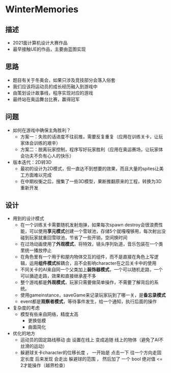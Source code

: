 # WinterMemories
## 描述
- 2021面计算机设计大赛作品
- 最早接触UE的作品，主要由蓝图实现
## 思路
- 题目有关于冬奥会，如果只涉及竞技部分会落入俗套
- 我们应该将运动员的成长经历融入到游戏中
- 由策划设计故事线，程序实现对应的游戏
- 最终站在奥运舞台比赛，赢得冠军
## 问题
- 如何在游戏中确保主角胜利？
  - 方案一：失败的话进度不往前推，需要反复重复（应用在训练关卡，让玩家体会训练的艰辛）
  - 方案二：脱离玩家控制，程序写好玩家胜利（应用在奥运赛场，让玩家体会功夫不负有心人的快乐）
- 版本迭代：2D转3D
  - 最初的设计为2D模式，但一直达不到想要的效果，而且大量的spites让美工方面难以完成
  - 在中期权衡之后，搜集了一些3D模型，果断推翻原来的工程，转换为3D重新开发
## 设计
- 用到的设计模式
  - 在一个训练关卡需要随机发射炮弹，如果每次spawn destroy会很浪费性能，可以使用**享元模式**创建一个雪球池，存储5个就嘎嘎够用，每次射出没碰到玩家就重回雪球池，节省了一些开销，空间换时间
  - 在过场动画使用了**外观模式**，将特效，镜头序列轨道，音乐包装在一个类里统一播放停止
  - 在角色里有一个用于和屋内物体交互的组件，而不是直接在角色上写逻辑，运用**组件模式**解耦合，且不会影响character在之后关卡中的使用
  - 不同关卡的AI来自同一个父类加上**装饰器模式**，一个可以随机走路，一个可以循迹走路，效果和直接继承差不多
  - 整个游戏都是**外观模式**，玩家只需要做简单操作，不需要了解背后的系统。
  - 使用gameinstance，saveGame来记录玩家玩到了哪一关，是**备忘录模式**
  - event都是**观察者模式**，等待事件发生，给一个通知，执行后面的操作
- 复杂度的考虑
  - 模型有些来自网络，精度太高
    - 更换低模
    - 曲面简化
- 优化的地方
  - 运动员的固定路线移动 由 设置在线上 变成追随 线上的物体（避免了AI不丝滑的运动）
  - 躲避球关卡character的位移长度 ， 一开始是 点击一下 往一个方向走固定长度 后来发现 会走出 躲避球的范围 ， 然后加了 一个 bool  绝对值 <= 2才能操作（越界检查）
